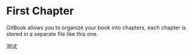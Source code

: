 # First Chapter

GitBook allows you to organize your book into chapters, each chapter is stored in a separate file like this one.





测试

